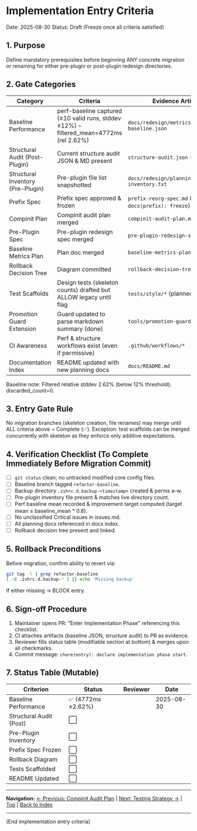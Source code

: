 # Implementation Entry Criteria
Date: 2025-08-30
Status: Draft (Freeze once all criteria satisfied)

## 1. Purpose
Define mandatory prerequisites before beginning ANY concrete migration or renaming for either pre-plugin or post-plugin redesign directories.

## 2. Gate Categories
| Category | Criteria | Evidence Artifact | Status |
|----------|----------|-------------------|--------|
| Baseline Performance | perf-baseline captured (≥10 valid runs, stddev ≤12%) – filtered_mean=4772ms (rel 2.62%) | `docs/redesign/metrics/perf-baseline.json` | ✅ |
| Structural Audit (Post-Plugin) | Current structure audit JSON & MD present | `structure-audit.json` + MD marker | ⬜ |
| Structural Inventory (Pre-Plugin) | Pre-plugin file list snapshotted | `docs/redesign/planning/preplugin-inventory.txt` | ⬜ |
| Prefix Spec | Prefix spec approved & frozen | `prefix-reorg-spec.md` (commit `docs(prefix): freeze`) | ⬜ |
| Compinit Plan | Compinit audit plan merged | `compinit-audit-plan.md` | ✅ |
| Pre-Plugin Spec | Pre-plugin redesign spec merged | `pre-plugin-redesign-spec.md` | ✅ |
| Baseline Metrics Plan | Plan doc merged | `baseline-metrics-plan.md` | ✅ |
| Rollback Decision Tree | Diagram committed | `rollback-decision-tree.md` | ⬜ |
| Test Scaffolds | Design tests (skeleton counts) drafted but ALLOW legacy until flag | `tests/style/*` (planned) | ⬜ |
| Promotion Guard Extension | Guard updated to parse markdown summary (done) | `tools/promotion-guard.zsh` | ✅ |
| CI Awareness | Perf & structure workflows exist (even if permissive) | `.github/workflows/*` | ✅ |
| Documentation Index | README updated with new planning docs | `docs/README.md` | ⬜ |

Baseline note: Filtered relative stddev 2.62% (below 12% threshold); discarded_count=0.

## 3. Entry Gate Rule
No migration branches (skeleton creation, file renames) may merge until ALL criteria above = Complete (✅). Exception: test scaffolds can be merged concurrently with skeleton as they enforce only additive expectations.

## 4. Verification Checklist (To Complete Immediately Before Migration Commit)
- [ ] `git status` clean; no untracked modified core config files.
- [ ] Baseline branch tagged `refactor-baseline`.
- [ ] Backup directory `.zshrc.d.backup-<timestamp>` created & perms a-w.
- [ ] Pre-plugin inventory file present & matches live directory count.
- [ ] Perf baseline mean recorded & improvement target computed (target mean ≤ baseline_mean * 0.8).
- [ ] No unclassified Critical issues in issues.md.
- [ ] All planning docs referenced in docs index.
- [ ] Rollback decision tree present and linked.

## 5. Rollback Preconditions
Before migration, confirm ability to revert via:
```bash
git tag -l | grep refactor-baseline
[ -d .zshrc.d.backup-* ] || echo 'Missing backup'
```
If either missing → BLOCK entry.

## 6. Sign-off Procedure
1. Maintainer opens PR: "Enter Implementation Phase" referencing this checklist.
2. CI attaches artifacts (baseline JSON, structure audit) to PR as evidence.
3. Reviewer fills status table (modifiable section at bottom) & merges upon all checkmarks.
4. Commit message: `chore(entry): declare implementation phase start`.

## 7. Status Table (Mutable)
| Criterion | Status | Reviewer | Date |
|-----------|--------|----------|------|
| Baseline Performance | ✅ (4772ms ±2.62%) |  | 2025-08-30 |
| Structural Audit (Post) | ⬜ |  |  |
| Pre-Plugin Inventory | ⬜ |  |  |
| Prefix Spec Frozen | ⬜ |  |  |
| Rollback Diagram | ⬜ |  |  |
| Tests Scaffolded | ⬜ |  |  |
| README Updated | ⬜ |  |  |

---
**Navigation:** [← Previous: Compinit Audit Plan](compinit-audit-plan.md) | [Next: Testing Strategy →](testing-strategy.md) | [Top](#) | [Back to Index](../README.md)

---
(End implementation entry criteria)
